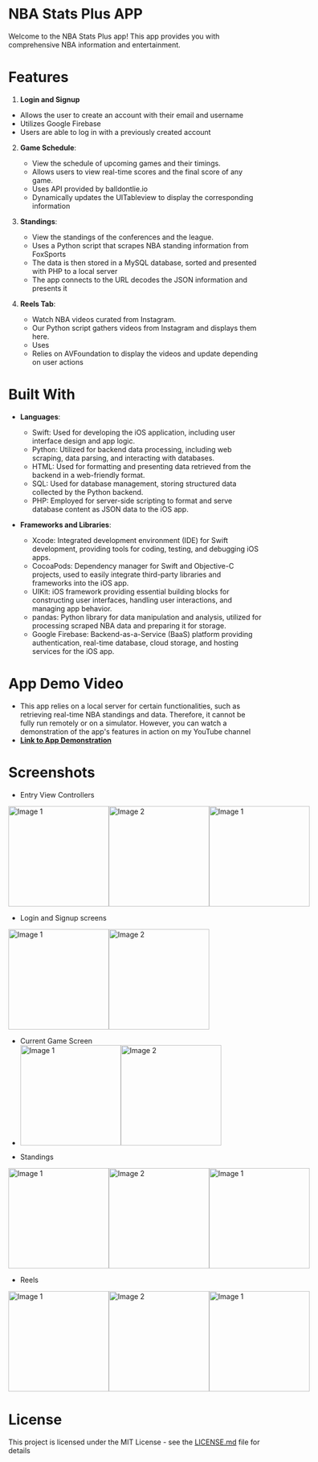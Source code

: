 

# NBA Stats Plus APP
Welcome to the NBA Stats Plus app! This app provides you with comprehensive NBA information and entertainment.

# Features

1. **Login and Signup**
  - Allows the user to create an account with their email and username
  - Utilizes Google Firebase
  - Users are able to log in with a previously created account
 
2. **Game Schedule**:
   - View the schedule of upcoming games and their timings.
   - Allows users to view real-time scores and the final score of any game.
   - Uses API provided by balldontlie.io
   - Dynamically updates the UITableview to display the corresponding information
 
3. **Standings**:
   - View the standings of the conferences and the league.
   - Uses a Python script that scrapes NBA standing information from FoxSports
   - The data is then stored in a MySQL database, sorted and presented with PHP to a local server
   - The app connects to the URL decodes the JSON information and presents it
  
4. **Reels Tab**:
   - Watch NBA videos curated from Instagram.
   - Our Python script gathers videos from Instagram and displays them here.
   - Uses
   - Relies on AVFoundation to display the videos and update depending on user actions
  
   
# Built With
* **Languages**:
  - Swift: Used for developing the iOS application, including user interface design and app logic.
  - Python: Utilized for backend data processing, including web scraping, data parsing, and interacting with databases.
  - HTML: Used for formatting and presenting data retrieved from the backend in a web-friendly format.
  - SQL: Used for database management, storing structured data collected by the Python backend.
  - PHP: Employed for server-side scripting to format and serve database content as JSON data to the iOS app.

* **Frameworks and Libraries**:
  - Xcode: Integrated development environment (IDE) for Swift development, providing tools for coding, testing, and debugging iOS apps.
  - CocoaPods: Dependency manager for Swift and Objective-C projects, used to easily integrate third-party libraries and frameworks into the iOS app.
  - UIKit: iOS framework providing essential building blocks for constructing user interfaces, handling user interactions, and managing app behavior.
  - pandas: Python library for data manipulation and analysis, utilized for processing scraped NBA data and preparing it for storage.
  - Google Firebase: Backend-as-a-Service (BaaS) platform providing authentication, real-time database, cloud storage, and hosting services for the iOS app.


# App Demo Video
- This app relies on a local server for certain functionalities, such as retrieving real-time NBA standings and data. Therefore, it cannot be fully run remotely or on a simulator. However, you can watch a demonstration of the app's features in action on my YouTube channel 
- **[Link to App Demonstration](link_to_youtube_video)**

# Screenshots

* Entry View Controllers
<div style="display: flex;">
  <img src="Images/entryViewControllerTwo.png" alt="Image 1" style="width: 200px; height: auto;">
  <img src="Images/entryViewControllerOne.png" alt="Image 2" style="width: 200px; height: auto;">
  <img src="Images/entryViewControllerThree.png" alt="Image 1" style="width: 200px; height: auto;">
</div>

* Login and Signup screens
<div style="display: flex;">
  <img src="Images/login.png" alt="Image 1" style="width: 200px; height: auto;">
  <img src="Images/signup.png" alt="Image 2" style="width: 200px; height: auto;">
</div>

* Current Game Screen
* <div style="display: flex;">
  <img src="Images/todaysGames.png" alt="Image 1" style="width: 200px; height: auto;">
  <img src="Images/selectedGames.png" alt="Image 2" style="width: 200px; height: auto;">
</div>

* Standings
<div style="display: flex;">
  <img src="Images/east.png" alt="Image 1" style="width: 200px; height: auto;">
  <img src="Images/west.png" alt="Image 2" style="width: 200px; height: auto;">
  <img src="Images/league.png" alt="Image 1" style="width: 200px; height: auto;">
</div>

* Reels
<div style="display: flex;">
  <img src="Images/reelsOne.png" alt="Image 1" style="width: 200px; height: auto;">
  <img src="Images/reelsTwo.png" alt="Image 2" style="width: 200px; height: auto;">
  <img src="Images/reelsThree.png" alt="Image 1" style="width: 200px; height: auto;">
</div>


# License

This project is licensed under the MIT License - see the [LICENSE.md](LICENSE.md) file for details
